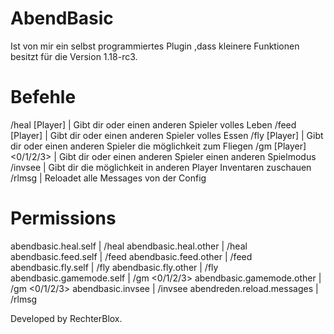 # AbendBasic
Ist von mir ein selbst programmiertes Plugin ,dass kleinere Funktionen besitzt für die Version 1.18-rc3.

# Befehle
  /heal [Player]             | Gibt dir oder einen anderen Spieler volles Leben
  /feed [Player]             | Gibt dir oder einen anderen Spieler volles Essen
  /fly [Player]              | Gibt dir oder einen anderen Spieler die möglichkeit zum Fliegen
  /gm [Player] <0/1/2/3>     | Gibt dir oder einen anderen Spieler einen anderen Spielmodus
  /invsee <Player>           | Gibt dir die möglichkeit in anderen Player Inventaren zuschauen
  /rlmsg                     | Reloadet alle Messages von der Config

# Permissions
  abendbasic.heal.self       | /heal
  abendbasic.heal.other      | /heal <Player>
  abendbasic.feed.self       | /feed
  abendbasic.feed.other      | /feed <Player>
  abendbasic.fly.self        | /fly
  abendbasic.fly.other       | /fly <Player>
  abendbasic.gamemode.self   | /gm <0/1/2/3>
  abendbasic.gamemode.other  | /gm <Player> <0/1/2/3>
  abendbasic.invsee          | /invsee <Player>
  abendreden.reload.messages | /rlmsg

Developed by RechterBlox.
